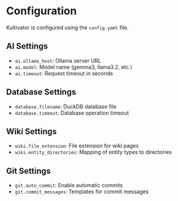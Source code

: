 # Configuration

Kultivator is configured using the `config.yaml` file.

## AI Settings
- `ai.ollama_host`: Ollama server URL
- `ai.model`: Model name (gemma3, llama3.2, etc.)
- `ai.timeout`: Request timeout in seconds

## Database Settings
- `database.filename`: DuckDB database file
- `database.timeout`: Database operation timeout

## Wiki Settings
- `wiki.file_extension`: File extension for wiki pages
- `wiki.entity_directories`: Mapping of entity types to directories

## Git Settings
- `git.auto_commit`: Enable automatic commits
- `git.commit_messages`: Templates for commit messages
